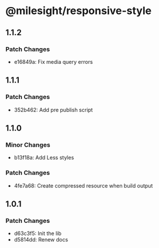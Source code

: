 # @milesight/responsive-style

## 1.1.2

### Patch Changes

- e16849a: Fix media query errors

## 1.1.1

### Patch Changes

- 352b462: Add pre publish script

## 1.1.0

### Minor Changes

- b13f18a: Add Less styles

### Patch Changes

- 4fe7a68: Create compressed resource when build output

## 1.0.1

### Patch Changes

- d63c3f5: Init the lib
- d5814dd: Renew docs
